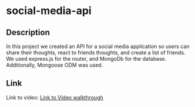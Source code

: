 # social-media-api

## Description
In this project we created an API for a social media application so users can share their thoughts, react to friends thoughts, and create a list of friends. We used express.js for the router, and MongoDb for the database. Additionally, Mongoose ODM was used. 

## Link
Link to video: [Link to Video walkthrough](https://drive.google.com/file/d/1g9ZOmd6KX2Mk2pRx-q4zBhHev0EEpJKa/view)